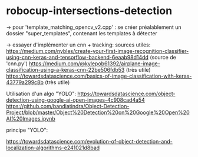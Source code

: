 # robocup-intersections-detection

-> pour 'template_matching_opencv_v2.cpp' : se créer préalablement un dossier "super_templates", contenant les templates à détecter


-> essayer d'implémenter un cnn + tracking: sources utiles: 
https://medium.com/nybles/create-your-first-image-recognition-classifier-using-cnn-keras-and-tensorflow-backend-6eaab98d14dd
(source de 'cnn.py')
https://medium.com/@kylepob61392/airplane-image-classification-using-a-keras-cnn-22be506fdb53   (très utile)
https://towardsdatascience.com/basics-of-image-classification-with-keras-43779a299c8b   (très utile)

Utilisation d'un algo "YOLO":
https://towardsdatascience.com/object-detection-using-google-ai-open-images-4c908cad4a54
https://github.com/bandiatindra/Object-Detection-Project/blob/master/Object%20Detection%20on%20Google%20Open%20AI%20Images.ipynb

principe "YOLO":

https://towardsdatascience.com/evolution-of-object-detection-and-localization-algorithms-e241021d8bad
